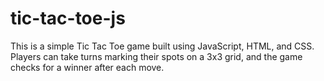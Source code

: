 # tic-tac-toe-js
This is a simple Tic Tac Toe game built using JavaScript, HTML, and CSS. Players can take turns marking their spots on a 3x3 grid, and the game checks for a winner after each move.
